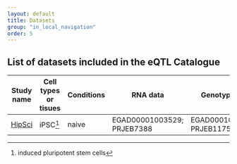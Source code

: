 ```yaml
---
layout: default
title: Datasets
group: "in_local_navigation"
order: 5
---
```



## List of datasets included in the eQTL Catalogue


| Study name | Cell types or tisues | Conditions | RNA data | Genotype data | Donors | Samples |
|---|---|---|---|---|---|---|
| [HipSci](https://doi.org/10.1038/nature22403) | iPSC[^1] | naive | EGAD00001003529; PRJEB7388 | EGAD00010001147; PRJEB11752 | 322 | 322 |


[^1]: induced pluripotent stem cells
<!--stackedit_data:
eyJoaXN0b3J5IjpbLTM0ODA0MTMyXX0=
-->
